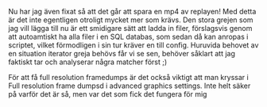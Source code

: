 Nu har jag även fixat så att det går att spara en mp4 av replayen! Med detta är det inte egentligen otroligt mycket mer som krävs. Den stora grejen som jag vill lägga till nu är ett smidigare sätt
att ladda in filer, förslagsvis genom att autoamtiskt ha alla filer i en SQL databas, som sedan då kan anropas i scriptet, vilket förmodligen i sin tur kräver en till config. Huruvida behovet av en 
situation iterator greja behövs får vi se sen, behöver såklart att jag faktiskt tar och analyserar några matcher först ;)

För att få full resolution framedumps är det också viktigt att man kryssar i Full resolution frame dumpsd i advanced graphics settings. Inte helt säker på varför det är så, men var det som fick
 det fungera för mig